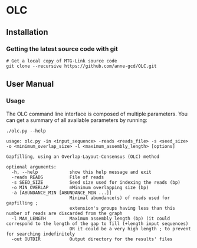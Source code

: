 # OLC

## Installation


### Getting the latest source code with git

```
# Get a local copy of MTG-Link source code
git clone --recursive https://github.com/anne-gcd/OLC.git
```


## User Manual

### Usage

The OLC command line interface is composed of multiple parameters. You can get a summary of all available parameters by running:
```
./olc.py --help

usage: olc.py -in <input_sequence> -reads <reads_file> -s <seed_size> -o <minimum_overlap_size> -l <maximum_assembly_length> [options]
                                
Gapfilling, using an Overlap-Layout-Consensus (OLC) method

optional arguments:
  -h, --help            show this help message and exit
  -reads READS          File of reads
  -s SEED_SIZE          Seed size used for indexing the reads (bp)
  -o MIN_OVERLAP        mMinimum overlapping size (bp)
  -a [ABUNDANCE_MIN [ABUNDANCE_MIN ...]]
                        Minimal abundance(s) of reads used for gapfilling ; 
                        extension's groups having less than this number of reads are discarded from the graph
  -l MAX_LENGTH         Maximum assembly length (bp) (it could correspond to the length of the gap to fill (+length input sequences)
                        OR it could be a very high length ; to prevent for searching indefinitely
  -out OUTDIR           Output directory for the results' files

```



